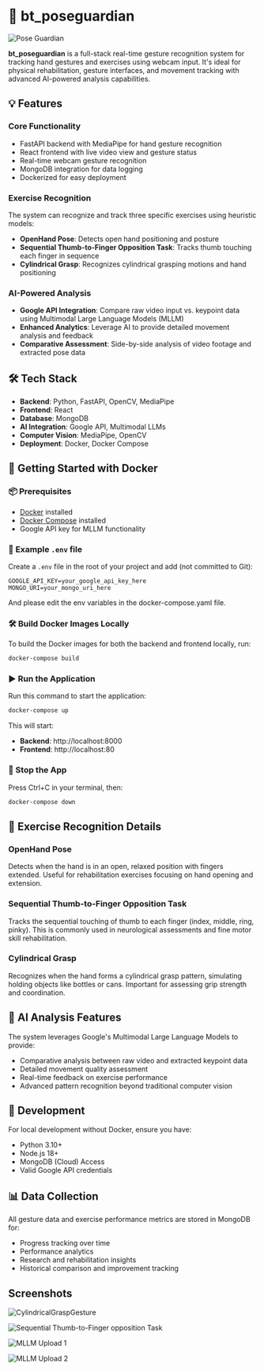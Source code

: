# 🧠 bt_poseguardian

![Pose Guardian](pictures/pose_guardian.png)

**bt_poseguardian** is a full-stack real-time gesture recognition system for tracking hand gestures and exercises using webcam input. It's ideal for physical rehabilitation, gesture interfaces, and movement tracking with advanced AI-powered analysis capabilities.

## 💡 Features

### Core Functionality
- FastAPI backend with MediaPipe for hand gesture recognition
- React frontend with live video view and gesture status
- Real-time webcam gesture recognition
- MongoDB integration for data logging
- Dockerized for easy deployment

### Exercise Recognition
The system can recognize and track three specific exercises using heuristic models:
- **OpenHand Pose**: Detects open hand positioning and posture
- **Sequential Thumb-to-Finger Opposition Task**: Tracks thumb touching each finger in sequence
- **Cylindrical Grasp**: Recognizes cylindrical grasping motions and hand positioning

### AI-Powered Analysis
- **Google API Integration**: Compare raw video input vs. keypoint data using Multimodal Large Language Models (MLLM)
- **Enhanced Analytics**: Leverage AI to provide detailed movement analysis and feedback
- **Comparative Assessment**: Side-by-side analysis of video footage and extracted pose data

## 🛠 Tech Stack
- **Backend**: Python, FastAPI, OpenCV, MediaPipe
- **Frontend**: React
- **Database**: MongoDB
- **AI Integration**: Google API, Multimodal LLMs
- **Computer Vision**: MediaPipe, OpenCV
- **Deployment**: Docker, Docker Compose

## 🚀 Getting Started with Docker

### 📦 Prerequisites

- [Docker](https://www.docker.com/) installed
- [Docker Compose](https://docs.docker.com/compose/) installed
- Google API key for MLLM functionality

### 📁 Example `.env` file

Create a `.env` file in the root of your project and add (not committed to Git):

```env
GOOGLE_API_KEY=your_google_api_key_here
MONGO_URI=your_mongo_uri_here
```

And please edit the env variables in the docker-compose.yaml file.

### 🛠 Build Docker Images Locally

To build the Docker images for both the backend and frontend locally, run:

```bash
docker-compose build
```

### ▶️ Run the Application  

Run this command to start the application:

```bash  
docker-compose up  
```

This will start:
- **Backend**: http://localhost:8000
- **Frontend**: http://localhost:80

### 🛑 Stop the App
Press Ctrl+C in your terminal, then:

```bash
docker-compose down
```

## 🎯 Exercise Recognition Details

### OpenHand Pose
Detects when the hand is in an open, relaxed position with fingers extended. Useful for rehabilitation exercises focusing on hand opening and extension.

### Sequential Thumb-to-Finger Opposition Task
Tracks the sequential touching of thumb to each finger (index, middle, ring, pinky). This is commonly used in neurological assessments and fine motor skill rehabilitation.

### Cylindrical Grasp
Recognizes when the hand forms a cylindrical grasp pattern, simulating holding objects like bottles or cans. Important for assessing grip strength and coordination.

## 🤖 AI Analysis Features

The system leverages Google's Multimodal Large Language Models to provide:
- Comparative analysis between raw video and extracted keypoint data
- Detailed movement quality assessment
- Real-time feedback on exercise performance
- Advanced pattern recognition beyond traditional computer vision

## 🔧 Development

For local development without Docker, ensure you have:
- Python 3.10+
- Node.js 18+
- MongoDB (Cloud) Access
- Valid Google API credentials

## 📊 Data Collection

All gesture data and exercise performance metrics are stored in MongoDB for:
- Progress tracking over time
- Performance analytics
- Research and rehabilitation insights
- Historical comparison and improvement tracking

## Screenshots

![CylindricalGraspGesture](pictures/grasp.png)

![Sequential Thumb-to-Finger opposition Task](pictures/thumb.gif)

![MLLM Upload 1](pictures/upload1.png)

![MLLM Upload 2](pictures/upload2.png)